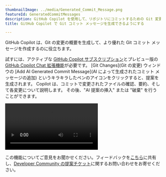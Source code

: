 ```yaml
---
thumbnailImage: ../media/Generated_Commit_Message.png
featureId: GeneratedCommitMessages
description: GitHub Copilot を使用して、リポジトリにコミットするための Git 変更の概要を記述します。
title: GitHub Copilot で Git コミット メッセージを生成できるようにする

---
```


GitHub Copilot は、Git の変更の概要を生成して、より優れた Git コミット メッセージを作成するのに役立ちます。

試すには、アクティブな [GitHub Copilot サブスクリプション](https://github.com/features/copilot?utm_source=vscom&utm_medium=hero&utm_campaign=cta-get#pricing)とプレビュー版の [GitHub Copilot Chat 拡張機能](https://marketplace.visualstudio.com/items?itemName=VisualStudioExptTeam.VSGitHubCopilot)が必要です。 [Git Changes]\(Git の変更\) ウィンドウの [Add AI Generated Commit Message]\(AI によって生成されたコミット メッセージの追加\) というキラキラしたペンのアイコンをクリックすると、提案を生成されます。 Copilot は、コミットで変更されたファイルの確認、要約、そして各変更について説明します。 その後、"AI 提案の挿入" または "破棄" を行うことができます。

![生成されたコミット メッセージ](../media/AI_Generated_Commit.mp4 "生成されたコミット メッセージ")

この機能についてご意見をお聞かせください。フィードバックを[こちら](https://aka.ms/AICommitMessages)に共有し、[Developer Community の提案チケット](https://developercommunity.visualstudio.com/t/Share-your-feedback-and-suggestions-for-/10521111)に関するお問い合わせをお寄せください。

